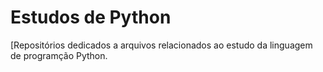 # Estudos de Python

[Repositórios dedicados a arquivos relacionados ao estudo da linguagem de programção Python.